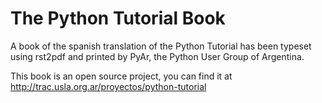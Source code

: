# The Python Tutorial Book #

A book of the spanish translation of the Python Tutorial has been typeset using rst2pdf and printed by PyAr, the Python User Group of Argentina.

This book is an open source project, you can find it at http://trac.usla.org.ar/proyectos/python-tutorial